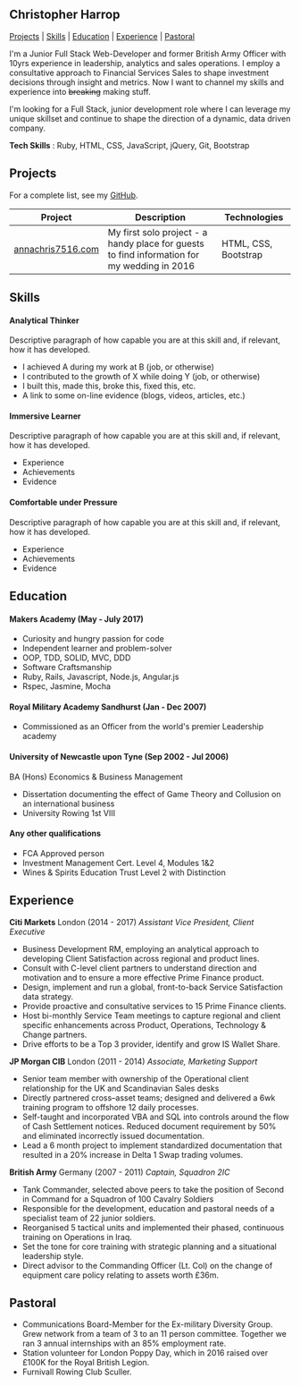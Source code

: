 ## Christopher Harrop

[Projects](#projects)  |  [Skills](#skills)  |  [Education](#education)  |  [Experience](#experience)  |  [Pastoral](#pastoral)

I'm a Junior Full Stack Web-Developer and former British Army Officer with 10yrs experience in leadership, analytics and sales operations. I employ a consultative approach to Financial Services Sales to shape investment decisions through insight and metrics. Now I want to channel my skills and experience into ~~breaking~~ making stuff.

I'm looking for a Full Stack, junior development role where I can leverage my unique skillset and continue to shape the direction of a dynamic, data driven company.

**Tech Skills** : Ruby, HTML, CSS, JavaScript, jQuery, Git, Bootstrap

## Projects

For a complete list, see my [GitHub](https://github.com/bannastre?tab=repositories).

| Project           | Description | Technologies |
|---                |---          |---           |
|[annachris7516.com](http://www.annachris7516.com)  | My first solo project - a handy place for guests to find information for my wedding in 2016 | HTML, CSS, Bootstrap  |

## Skills

#### Analytical Thinker

Descriptive paragraph of how capable you are at this skill and, if relevant, how it has developed.

- I achieved A during my work at B (job, or otherwise)
- I contributed to the growth of X while doing Y (job, or otherwise)
- I built this, made this, broke this, fixed this, etc.
- A link to some on-line evidence (blogs, videos, articles, etc.)

#### Immersive Learner

Descriptive paragraph of how capable you are at this skill and, if relevant, how it has developed.

- Experience
- Achievements
- Evidence

#### Comfortable under Pressure

Descriptive paragraph of how capable you are at this skill and, if relevant, how it has developed.

- Experience
- Achievements
- Evidence

## Education

#### Makers Academy (May - July 2017)

- Curiosity and hungry passion for code
- Independent learner and problem-solver
- OOP, TDD, SOLID, MVC, DDD
- Software Craftsmanship
- Ruby, Rails, Javascript, Node.js, Angular.js
- Rspec, Jasmine, Mocha

#### Royal Military Academy Sandhurst (Jan - Dec 2007)
- Commissioned as an Officer from the world's premier Leadership academy

#### University of Newcastle upon Tyne  (Sep 2002 - Jul 2006)
BA (Hons) Economics & Business Management
- Dissertation documenting the effect of Game Theory and Collusion on an international business
- University Rowing 1st VIII

#### Any other qualifications
- FCA Approved person
- Investment Management Cert. Level 4, Modules 1&2
- Wines & Spirits Education Trust Level 2 with Distinction

## Experience
**Citi Markets** London (2014 - 2017)
*Assistant Vice President, Client Executive*
- Business Development RM, employing an analytical approach to developing Client Satisfaction across regional and product lines.
- Consult with C-level client partners to understand direction and  motivation and to ensure a more effective Prime Finance product.
- Design, implement and run a global, front-to-back Service Satisfaction data strategy.
- Provide proactive and consultative services to 15 Prime Finance clients.
- Host bi-monthly Service Team meetings to capture regional and client specific enhancements across Product, Operations, Technology & Change partners.
- Drive efforts to be a Top 3 provider, identify and grow IS Wallet Share.


**JP Morgan CIB** London (2011 - 2014)
*Associate, Marketing Support*
- Senior team member with ownership of the Operational client relationship for the UK and Scandinavian Sales desks
- Directly partnered cross–asset teams; designed and delivered a 6wk training program to offshore 12 daily processes.
- Self-taught and incorporated VBA and SQL into controls around the flow of Cash Settlement notices. Reduced document requirement by 50% and eliminated incorrectly issued documentation.
- Lead a 6 month project to implement standardized documentation that resulted in a 20% increase in Delta 1 Swap trading volumes.


**British Army** Germany (2007 - 2011)
*Captain, Squadron 2IC*
- Tank Commander, selected above peers to take the position of Second in Command for a Squadron of 100 Cavalry Soldiers
- Responsible for the development, education and pastoral needs of a specialist team of 22 junior soldiers.
- Reorganised 5 tactical units and implemented their phased, continuous training on Operations in Iraq.
- Set the tone for core training with strategic planning and a situational leadership style.
- Direct advisor to the Commanding Officer (Lt. Col) on the change of equipment care policy relating to assets worth £36m.

## Pastoral
- Communications Board-Member for the Ex-military Diversity Group. Grew network from a team of 3 to an 11 person committee. Together we ran 3 annual internships with an 85% employment rate.
- Station volunteer for London Poppy Day, which in 2016 raised over £100K for the Royal British Legion.
- Furnivall Rowing Club Sculler.
